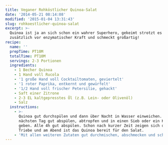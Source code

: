 ```yaml
---
title: Veganer Rohköstlicher Quinoa-Salat
date: '2014-05-21 08:14:08'
modified: '2015-01-04 13:31:43'
slug: rohkoestlicher-quinoa-salat
excerpt: >-
  Quinoa ist ja an sich schon ein wahrer Superhero, gekeimt strotzt es aber noch
  zusätzlich vor enzymatischer Kraft und schmeckt großartig!
recipe:
  name: ''
  prepTime: PT10M
  totalTime: PT10M
  servings: 2-3 Portionen
  ingredients:
    - 1 Becher Quinoa
    - 1 Hand voll Rucola
    - '1 große Hand voll Cocktailtomaten, geviertelt'
    - '1 roter Paprika, entkernt und gewürfelt'
    - '1/2 Hand voll frischer Petersilie, gehackt'
    - Saft einer Zitrone
    - 2-3 EL kaltgepresstes Öl (z.B. Lein- oder Olivenöl)
    - Salz
  instructions:
    - >-
      Quinoa gut durchspülen und dann über Nacht in Wasser einweichen. Am
      nächsten Tag gut abspülen, abtropfen und in einen Sieb oder ein Keimglas
      geben. Alle 4h gut abspülen. Schon nach kurzer Zeit zeigen sich die ersten
      Triebe und am Abend ist das Quinoa bereit für den Salat.
    - 'Mit allen weiteren Zutaten gut durchmischen, abschmecken und schon fertig!'
---
```


